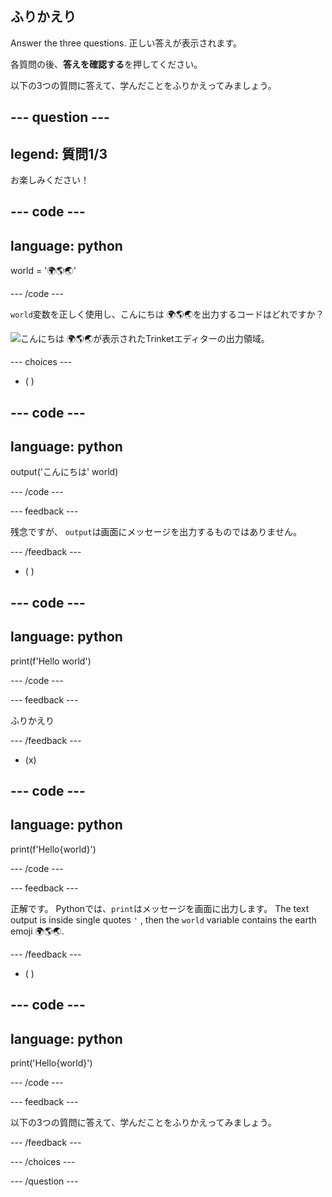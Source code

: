 ## ふりかえり

Answer the three questions. 正しい答えが表示されます。

各質問の後、**答えを確認する**を押してください。

以下の3つの質問に答えて、学んだことをふりかえってみましょう。

--- question ---
---
legend: 質問1/3
---

お楽しみください！

--- code ---
---
language: python
---

world = '🌍🌎🌏'

--- /code ---

`world`変数を正しく使用し、こんにちは 🌍🌎🌏を出力するコードはどれですか？

![こんにちは 🌍🌎🌏が表示されたTrinketエディターの出力領域。](images/quiz1.png)

--- choices ---

- ( )

--- code ---
---
language: python
---

output('こんにちは' world)

--- /code ---

 --- feedback ---

 残念ですが、 `output`は画面にメッセージを出力するものではありません。

 --- /feedback ---


- ( )

--- code ---
---
language: python
---

print(f'Hello world')

--- /code ---

 --- feedback ---

 ふりかえり

 --- /feedback ---

- (x)

--- code ---
---
language: python
---

print(f'Hello{world}')

--- /code ---

 --- feedback ---

 正解です。 Pythonでは、`print`はメッセージを画面に出力します。 The text output is inside single quotes `'` , then the `world` variable contains the earth emoji 🌍🌎🌏.

 --- /feedback ---

- ( )

--- code ---
---
language: python
---

print('Hello{world}')

--- /code ---

 --- feedback ---

  以下の3つの質問に答えて、学んだことをふりかえってみましょう。

 --- /feedback ---

--- /choices ---

--- /question ---
